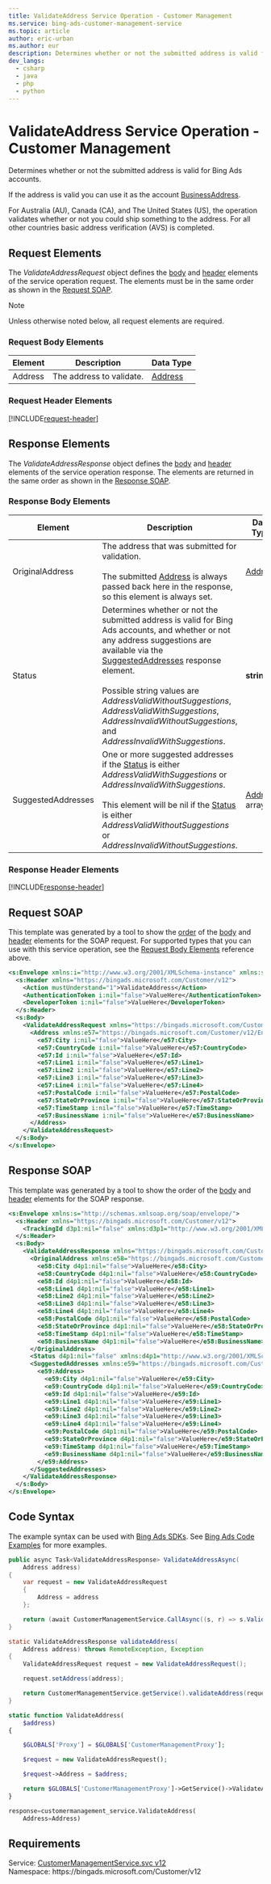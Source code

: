```yaml
---
title: ValidateAddress Service Operation - Customer Management
ms.service: bing-ads-customer-management-service
ms.topic: article
author: eric-urban
ms.author: eur
description: Determines whether or not the submitted address is valid for Bing Ads accounts.
dev_langs: 
  - csharp
  - java
  - php
  - python
---
```

# ValidateAddress Service Operation - Customer Management
Determines whether or not the submitted address is valid for Bing Ads accounts. 

If the address is valid you can use it as the account [BusinessAddress](advertiseraccount.md#businessaddress). 

For Australia (AU), Canada (CA), and The United States (US), the operation validates whether or not you could ship something to the address. For all other countries basic address verification (AVS) is completed. 

## <a name="request"></a>Request Elements
The *ValidateAddressRequest* object defines the [body](#request-body) and [header](#request-header) elements of the service operation request. The elements must be in the same order as shown in the [Request SOAP](#request-soap). 

> [!NOTE]
> Unless otherwise noted below, all request elements are required.

### <a name="request-body"></a>Request Body Elements

|Element|Description|Data Type|
|-----------|---------------|-------------|
|<a name="address"></a>Address|The address to validate.|[Address](address.md)|

### <a name="request-header"></a>Request Header Elements
[!INCLUDE[request-header](./includes/request-header.md)]

## <a name="response"></a>Response Elements
The *ValidateAddressResponse* object defines the [body](#response-body) and [header](#response-header) elements of the service operation response. The elements are returned in the same order as shown in the [Response SOAP](#response-soap).

### <a name="response-body"></a>Response Body Elements

|Element|Description|Data Type|
|-----------|---------------|-------------|
|<a name="originaladdress"></a>OriginalAddress|The address that was submitted for validation.<br/><br/>The submitted [Address](#address) is always passed back here in the response, so this element is always set.|[Address](address.md)|
|<a name="status"></a>Status|Determines whether or not the submitted address is valid for Bing Ads accounts, and whether or not any address suggestions are available via the [SuggestedAddresses](#suggestedaddresses) response element.<br/><br/>Possible string values are *AddressValidWithoutSuggestions*, *AddressValidWithSuggestions*, *AddressInvalidWithoutSuggestions*, and *AddressInvalidWithSuggestions*.|**string**|
|<a name="suggestedaddresses"></a>SuggestedAddresses|One or more suggested addresses if the [Status](#status) is either *AddressValidWithSuggestions* or *AddressInvalidWithSuggestions*.<br/><br/>This element will be nil if the [Status](#status) is either *AddressValidWithoutSuggestions* or *AddressInvalidWithoutSuggestions*.|[Address](address.md) array|

### <a name="response-header"></a>Response Header Elements
[!INCLUDE[response-header](./includes/response-header.md)]

## <a name="request-soap"></a>Request SOAP
This template was generated by a tool to show the [order](../guides/services-protocol.md#element-order) of the [body](#request-body) and [header](#request-header) elements for the SOAP request. For supported types that you can use with this service operation, see the [Request Body Elements](#request-header) reference above.

```xml
<s:Envelope xmlns:i="http://www.w3.org/2001/XMLSchema-instance" xmlns:s="http://schemas.xmlsoap.org/soap/envelope/">
  <s:Header xmlns="https://bingads.microsoft.com/Customer/v12">
    <Action mustUnderstand="1">ValidateAddress</Action>
    <AuthenticationToken i:nil="false">ValueHere</AuthenticationToken>
    <DeveloperToken i:nil="false">ValueHere</DeveloperToken>
  </s:Header>
  <s:Body>
    <ValidateAddressRequest xmlns="https://bingads.microsoft.com/Customer/v12">
      <Address xmlns:e57="https://bingads.microsoft.com/Customer/v12/Entities" i:nil="false">
        <e57:City i:nil="false">ValueHere</e57:City>
        <e57:CountryCode i:nil="false">ValueHere</e57:CountryCode>
        <e57:Id i:nil="false">ValueHere</e57:Id>
        <e57:Line1 i:nil="false">ValueHere</e57:Line1>
        <e57:Line2 i:nil="false">ValueHere</e57:Line2>
        <e57:Line3 i:nil="false">ValueHere</e57:Line3>
        <e57:Line4 i:nil="false">ValueHere</e57:Line4>
        <e57:PostalCode i:nil="false">ValueHere</e57:PostalCode>
        <e57:StateOrProvince i:nil="false">ValueHere</e57:StateOrProvince>
        <e57:TimeStamp i:nil="false">ValueHere</e57:TimeStamp>
        <e57:BusinessName i:nil="false">ValueHere</e57:BusinessName>
      </Address>
    </ValidateAddressRequest>
  </s:Body>
</s:Envelope>
```

## <a name="response-soap"></a>Response SOAP
This template was generated by a tool to show the order of the [body](#response-body) and [header](#response-header) elements for the SOAP response.

```xml
<s:Envelope xmlns:s="http://schemas.xmlsoap.org/soap/envelope/">
  <s:Header xmlns="https://bingads.microsoft.com/Customer/v12">
    <TrackingId d3p1:nil="false" xmlns:d3p1="http://www.w3.org/2001/XMLSchema-instance">ValueHere</TrackingId>
  </s:Header>
  <s:Body>
    <ValidateAddressResponse xmlns="https://bingads.microsoft.com/Customer/v12">
      <OriginalAddress xmlns:e58="https://bingads.microsoft.com/Customer/v12/Entities" d4p1:nil="false" xmlns:d4p1="http://www.w3.org/2001/XMLSchema-instance">
        <e58:City d4p1:nil="false">ValueHere</e58:City>
        <e58:CountryCode d4p1:nil="false">ValueHere</e58:CountryCode>
        <e58:Id d4p1:nil="false">ValueHere</e58:Id>
        <e58:Line1 d4p1:nil="false">ValueHere</e58:Line1>
        <e58:Line2 d4p1:nil="false">ValueHere</e58:Line2>
        <e58:Line3 d4p1:nil="false">ValueHere</e58:Line3>
        <e58:Line4 d4p1:nil="false">ValueHere</e58:Line4>
        <e58:PostalCode d4p1:nil="false">ValueHere</e58:PostalCode>
        <e58:StateOrProvince d4p1:nil="false">ValueHere</e58:StateOrProvince>
        <e58:TimeStamp d4p1:nil="false">ValueHere</e58:TimeStamp>
        <e58:BusinessName d4p1:nil="false">ValueHere</e58:BusinessName>
      </OriginalAddress>
      <Status d4p1:nil="false" xmlns:d4p1="http://www.w3.org/2001/XMLSchema-instance">ValueHere</Status>
      <SuggestedAddresses xmlns:e59="https://bingads.microsoft.com/Customer/v12/Entities" d4p1:nil="false" xmlns:d4p1="http://www.w3.org/2001/XMLSchema-instance">
        <e59:Address>
          <e59:City d4p1:nil="false">ValueHere</e59:City>
          <e59:CountryCode d4p1:nil="false">ValueHere</e59:CountryCode>
          <e59:Id d4p1:nil="false">ValueHere</e59:Id>
          <e59:Line1 d4p1:nil="false">ValueHere</e59:Line1>
          <e59:Line2 d4p1:nil="false">ValueHere</e59:Line2>
          <e59:Line3 d4p1:nil="false">ValueHere</e59:Line3>
          <e59:Line4 d4p1:nil="false">ValueHere</e59:Line4>
          <e59:PostalCode d4p1:nil="false">ValueHere</e59:PostalCode>
          <e59:StateOrProvince d4p1:nil="false">ValueHere</e59:StateOrProvince>
          <e59:TimeStamp d4p1:nil="false">ValueHere</e59:TimeStamp>
          <e59:BusinessName d4p1:nil="false">ValueHere</e59:BusinessName>
        </e59:Address>
      </SuggestedAddresses>
    </ValidateAddressResponse>
  </s:Body>
</s:Envelope>
```

## <a name="example"></a>Code Syntax
The example syntax can be used with [Bing Ads SDKs](../guides/client-libraries.md). See [Bing Ads Code Examples](../guides/code-examples.md) for more examples.
```csharp
public async Task<ValidateAddressResponse> ValidateAddressAsync(
	Address address)
{
	var request = new ValidateAddressRequest
	{
		Address = address
	};

	return (await CustomerManagementService.CallAsync((s, r) => s.ValidateAddressAsync(r), request));
}
```
```java
static ValidateAddressResponse validateAddress(
	Address address) throws RemoteException, Exception
{
	ValidateAddressRequest request = new ValidateAddressRequest();

	request.setAddress(address);

	return CustomerManagementService.getService().validateAddress(request);
}
```
```php
static function ValidateAddress(
	$address)
{

	$GLOBALS['Proxy'] = $GLOBALS['CustomerManagementProxy'];

	$request = new ValidateAddressRequest();

	$request->Address = $address;

	return $GLOBALS['CustomerManagementProxy']->GetService()->ValidateAddress($request);
}
```
```python
response=customermanagement_service.ValidateAddress(
	Address=Address)
```

## Requirements
Service: [CustomerManagementService.svc v12](https://clientcenter.api.bingads.microsoft.com/Api/CustomerManagement/v12/CustomerManagementService.svc)  
Namespace: https\://bingads.microsoft.com/Customer/v12  

